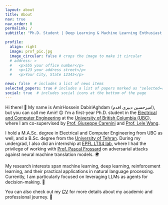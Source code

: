 ```yaml
---
layout: about
title: About
nav: true
nav_order: 0
permalink: /
subtitle: "Ph.D. Student | Deep Learning & Machine Learning Enthusiast | Researcher"

profile:
  align: right
  image: prof_pic.jpg
  image_circular: false # crops the image to make it circular
  # address: >
  #   <p>555 your office number</p>
  #   <p>123 your address street</p>
  #   <p>Your City, State 12345</p>

news: false  # includes a list of news items
selected_papers: true # includes a list of papers marked as "selected={true}"
social: true  # includes social icons at the bottom of the page
---
```


Hi there! 👋 My name is AmirHossein DabiriAghdam (<span class="persian-name">امیرحسین دبیری اقدم</span>), but you can call me Amir! 😊 I'm a first-year Ph.D. student in the [Electrical and Computer Engineering](https://ece.ubc.ca/) at the [University of British Columbia (UBC)](https://www.ubc.ca/), where I am co-supervised by [Prof. Giuseppe Carenini](https://www.cs.ubc.ca/~carenini/) and [Prof. Lele Wang](https://ece.ubc.ca/lele-wang/). 

I hold a M.A.Sc. degree in Electrical and Computer Engineering from UBC as well, and a B.Sc. degree from the [University of Tehran](https://ut.ac.ir/en). During my undergrad, I also did an internship at [EPFL LTS4 lab](https://www.epfl.ch/labs/lts4/), where I  had the privilege of working with [Prof. Pascal Frossard](https://people.epfl.ch/pascal.frossard) on adversarial attacks against neural machine translation models. 🌍

My research interests span machine learning, deep learning, reinforcement learning, and their practical applications in natural language processing. Currently, I am particularly focused on leveraging LLMs as agents for decision-making. 🤖

You can also check out my [CV](/cv/Dabiriaghdam_CV.pdf) for more details about my academic and professional journey. 📄